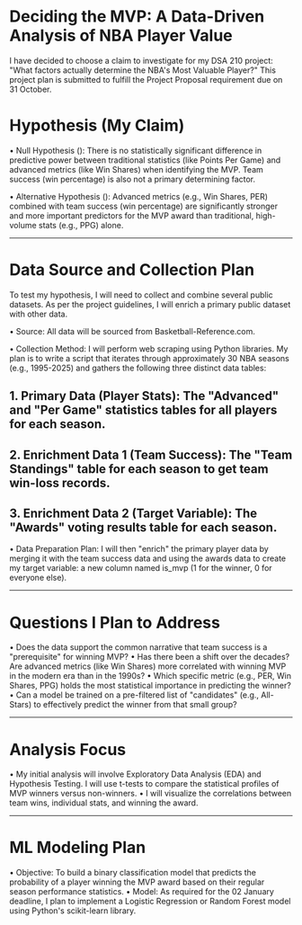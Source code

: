 # Deciding the MVP: A Data-Driven Analysis of NBA Player Value
I have decided to choose a claim to investigate for my DSA 210 project: "What factors actually determine the NBA's Most Valuable Player?"
This project plan is submitted to fulfill the Project Proposal requirement due on 31 October.

# Hypothesis (My Claim)
•	Null Hypothesis (): There is no statistically significant difference in predictive power between traditional statistics (like Points Per Game) and advanced metrics (like Win Shares) when identifying the MVP. Team success (win percentage) is also not a primary determining factor.

•	Alternative Hypothesis (): Advanced metrics (e.g., Win Shares, PER) combined with team success (win percentage) are significantly stronger and more important predictors for the MVP award than traditional, high-volume stats (e.g., PPG) alone.

________________________________________
# Data Source and Collection Plan
To test my hypothesis, I will need to collect and combine several public datasets. As per the project guidelines, I will enrich a primary public dataset with other data.

•	Source: All data will be sourced from Basketball-Reference.com.

•	Collection Method: I will perform web scraping using Python libraries. My plan is to write a script that iterates through approximately 30 NBA seasons (e.g., 1995-2025) and gathers the following three distinct data tables:
## 1.	Primary Data (Player Stats): The "Advanced" and "Per Game" statistics tables for all players for each season.
## 2.	Enrichment Data 1 (Team Success): The "Team Standings" table for each season to get team win-loss records.
## 3.	Enrichment Data 2 (Target Variable): The "Awards" voting results table for each season.
•	Data Preparation Plan: I will then "enrich" the primary player data by merging it with the team success data and using the awards data to create my target variable: a new column named is_mvp (1 for the winner, 0 for everyone else).

________________________________________
# Questions I Plan to Address
•	Does the data support the common narrative that team success is a "prerequisite" for winning MVP?
•	Has there been a shift over the decades? Are advanced metrics (like Win Shares) more correlated with winning MVP in the modern era than in the 1990s?
•	Which specific metric (e.g., PER, Win Shares, PPG) holds the most statistical importance in predicting the winner?
•	Can a model be trained on a pre-filtered list of "candidates" (e.g., All-Stars) to effectively predict the winner from that small group?
________________________________________
# Analysis Focus
•	My initial analysis will involve Exploratory Data Analysis (EDA) and Hypothesis Testing. I will use t-tests to compare the statistical profiles of MVP winners versus non-winners.
•	I will visualize the correlations between team wins, individual stats, and winning the award.
________________________________________
# ML Modeling Plan
•	Objective: To build a binary classification model that predicts the probability of a player winning the MVP award based on their regular season performance statistics.
•	Model: As required for the 02 January deadline, I plan to implement a Logistic Regression or Random Forest model using Python's scikit-learn library.

